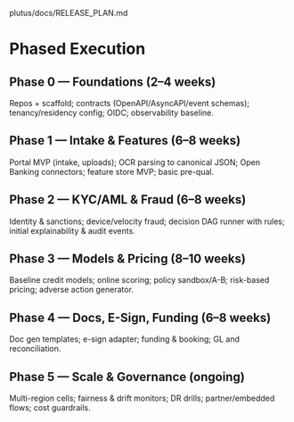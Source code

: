 plutus/docs/RELEASE_PLAN.md
# Phased Execution

## Phase 0 — Foundations (2–4 weeks)
Repos + scaffold; contracts (OpenAPI/AsyncAPI/event schemas); tenancy/residency config; OIDC; observability baseline.

## Phase 1 — Intake & Features (6–8 weeks)
Portal MVP (intake, uploads); OCR parsing to canonical JSON; Open Banking connectors; feature store MVP; basic pre-qual.

## Phase 2 — KYC/AML & Fraud (6–8 weeks)
Identity & sanctions; device/velocity fraud; decision DAG runner with rules; initial explainability & audit events.

## Phase 3 — Models & Pricing (8–10 weeks)
Baseline credit models; online scoring; policy sandbox/A-B; risk-based pricing; adverse action generator.

## Phase 4 — Docs, E-Sign, Funding (6–8 weeks)
Doc gen templates; e-sign adapter; funding & booking; GL and reconciliation.

## Phase 5 — Scale & Governance (ongoing)
Multi-region cells; fairness & drift monitors; DR drills; partner/embedded flows; cost guardrails.
